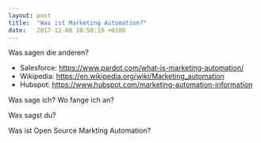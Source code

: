 ```yaml
---
layout: post
title:  "Was ist Marketing Automation?"
date:   2017-12-08 18:50:19 +0100
---
```

Was sagen die anderen?
* Salesforce: https://www.pardot.com/what-is-marketing-automation/
* Wikipedia: https://en.wikipedia.org/wiki/Marketing_automation
* Hubspot: https://www.hubspot.com/marketing-automation-information

Was sage ich? Wo fange ich an?

Was sagst du?

Was ist Open Source Markting Automation?